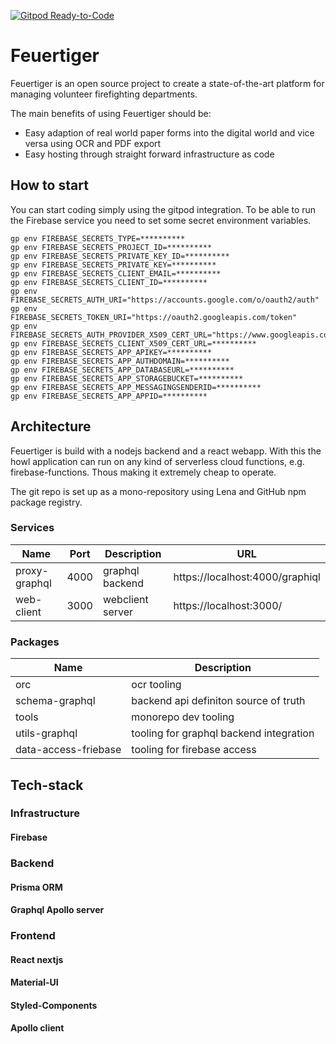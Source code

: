 [![Gitpod Ready-to-Code](https://img.shields.io/badge/Gitpod-Ready--to--Code-blue?logo=gitpod)](https://gitpod.io/#https://github.com/feuertiger/feuertiger)

# Feuertiger

Feuertiger is an open source project to create a state-of-the-art platform for managing volunteer firefighting departments.

The main benefits of using Feuertiger should be:

- Easy adaption of real world paper forms into the digital world and vice versa using OCR and PDF export
- Easy hosting through straight forward infrastructure as code

## How to start

You can start coding simply using the gitpod integration.
To be able to run the Firebase service you need to set some secret environment variables.

```
gp env FIREBASE_SECRETS_TYPE=**********
gp env FIREBASE_SECRETS_PROJECT_ID=**********
gp env FIREBASE_SECRETS_PRIVATE_KEY_ID=**********
gp env FIREBASE_SECRETS_PRIVATE_KEY=**********
gp env FIREBASE_SECRETS_CLIENT_EMAIL=**********
gp env FIREBASE_SECRETS_CLIENT_ID=**********
gp env FIREBASE_SECRETS_AUTH_URI="https://accounts.google.com/o/oauth2/auth"
gp env FIREBASE_SECRETS_TOKEN_URI="https://oauth2.googleapis.com/token"
gp env FIREBASE_SECRETS_AUTH_PROVIDER_X509_CERT_URL="https://www.googleapis.com/oauth2/v1/certs"
gp env FIREBASE_SECRETS_CLIENT_X509_CERT_URL=**********
gp env FIREBASE_SECRETS_APP_APIKEY=**********
gp env FIREBASE_SECRETS_APP_AUTHDOMAIN=**********
gp env FIREBASE_SECRETS_APP_DATABASEURL=**********
gp env FIREBASE_SECRETS_APP_STORAGEBUCKET=**********
gp env FIREBASE_SECRETS_APP_MESSAGINGSENDERID=**********
gp env FIREBASE_SECRETS_APP_APPID=**********
```

## Architecture

Feuertiger is build with a nodejs backend and a react webapp.
With this the howl application can run on any kind of serverless cloud functions, e.g. firebase-functions.
Thous making it extremely cheap to operate.

The git repo is set up as a mono-repository using Lena and GitHub npm package registry.

### Services

| Name          | Port | Description      | URL                             |
|---------------|------|------------------|---------------------------------|
| proxy-graphql | 4000 | graphql backend  | https://localhost:4000/graphiql |
| web-client    | 3000 | webclient server | https://localhost:3000/         |

### Packages

| Name                 | Description                             |
|----------------------|-----------------------------------------|
| orc                  | ocr tooling                             |
| schema-graphql       | backend api definiton source of truth   |
| tools                | monorepo dev tooling                    |
| utils-graphql        | tooling for graphql backend integration |
| data-access-friebase | tooling for firebase access             |

## Tech-stack

### Infrastructure

#### Firebase

### Backend

#### Prisma ORM

#### Graphql Apollo server

### Frontend

#### React nextjs

#### Material-UI

#### Styled-Components

#### Apollo client

